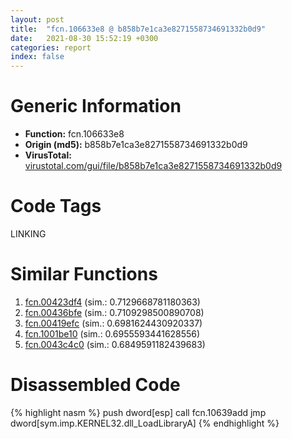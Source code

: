 ```yaml
---
layout: post
title:  "fcn.106633e8 @ b858b7e1ca3e8271558734691332b0d9"
date:   2021-08-30 15:52:19 +0300
categories: report
index: false
---
```


# Generic Information
- **Function:** fcn.106633e8
- **Origin (md5):** b858b7e1ca3e8271558734691332b0d9
- **VirusTotal:** [virustotal.com/gui/file/b858b7e1ca3e8271558734691332b0d9][virustotal_ref]

# Code Tags
<span class="tag" id="LINKING">LINKING</span>


# Similar Functions

1. [fcn.00423df4][similar_1_ref] (sim.: 0.7129668781180363)
2. [fcn.00436bfe][similar_2_ref] (sim.: 0.7109298500890708)
3. [fcn.00419efc][similar_3_ref] (sim.: 0.6981624430920337)
4. [fcn.1001be10][similar_4_ref] (sim.: 0.6955593441628556)
5. [fcn.0043c4c0][similar_5_ref] (sim.: 0.6849591182439683)


# Disassembled Code

{% highlight nasm %}
push dword[esp]
call fcn.10639add
jmp dword[sym.imp.KERNEL32.dll_LoadLibraryA]
{% endhighlight %}


[similar_1_ref]: /report/fcn.00423df4@0aa2d73a5300dff2412388945614b507
[similar_2_ref]: /report/fcn.00436bfe@46f6c2adf1fd4d1453ed312ca79dd9bf
[similar_3_ref]: /report/fcn.00419efc@de21a548b66aa6c0b17491b6a31e14fa
[similar_4_ref]: /report/fcn.1001be10@4c3818fdf32d89a09257dbc9d3e142ea
[similar_5_ref]: /report/fcn.0043c4c0@ff219f45286905b4a87327ca719363be
[virustotal_ref]: https://www.virustotal.com/gui/file/b858b7e1ca3e8271558734691332b0d9